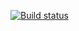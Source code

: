 [![Build status](https://ci.appveyor.com/api/projects/status/cq0inut3w6twlo79?svg=true)](https://ci.appveyor.com/project/kmkiseleva/ajs-typescript-1)
